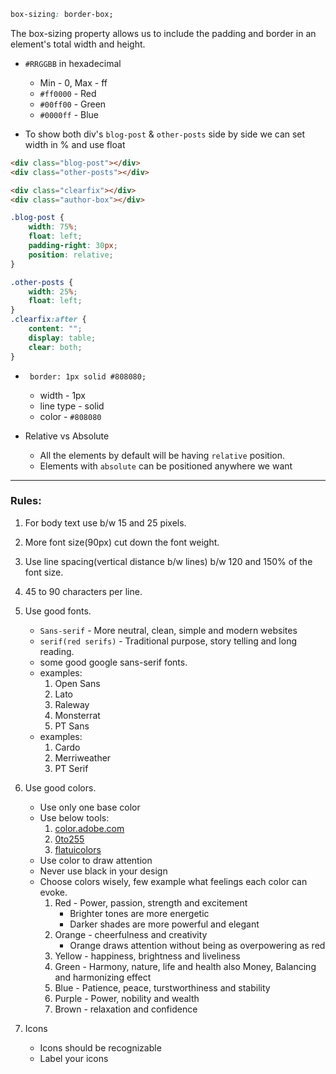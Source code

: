 ```css
box-sizing: border-box;
```
The box-sizing property allows us to include the padding and border in an element's total width and height. 


* `#RRGGBB` in hexadecimal 
    * Min - 0, Max - ff
    * `#ff0000` - Red
    * `#00ff00` - Green
    * `#0000ff` - Blue

* To show both div's `blog-post` & `other-posts` side by side we can set width in % and use float 
```html
<div class="blog-post"></div>
<div class="other-posts"></div>

<div class="clearfix"></div>
<div class="author-box"></div>
```
```css
.blog-post {
    width: 75%;
    float: left;
    padding-right: 30px;
    position: relative;
}

.other-posts {
    width: 25%;
    float: left;
}
.clearfix:after {
    content: "";
    display: table;
    clear: both;
}
```

* ` border: 1px solid #808080;`
    * width - 1px
    * line type - solid
    * color - `#808080`
    
* Relative vs Absolute
    * All the elements by default will be having `relative` position.
    * Elements with `absolute` can be positioned anywhere we want
    

<hr>


### Rules:

1. For body text use b/w 15 and 25 pixels.
2. More font size(90px) cut down the font weight.
3. Use line spacing(vertical distance b/w lines) b/w 120 and 150% of the font size.
4. 45 to 90 characters per line.
5. Use good fonts.
    * `Sans-serif` - More neutral, clean, simple and modern websites
    * `serif(red serifs)` - Traditional purpose, story telling and long reading.
    * some good google sans-serif fonts. 
    * examples:
        1. Open Sans
        2. Lato
        3. Raleway
        4. Monsterrat
        5. PT Sans
    * examples:
        1. Cardo
        2. Merriweather
        3. PT Serif
6. Use good colors.
    * Use only one base color
    * Use below tools:
        1. [color.adobe.com](https://color.adobe.com/create/color-wheel)
        2. [0to255](http://www.0to255.com/)
        3. [flatuicolors](http://flatuicolors.com/)
    * Use color to draw attention
    * Never use black in your design
    * Choose colors wisely, few example what feelings each color can evoke.
        1. Red - Power, passion, strength and excitement
            * Brighter tones are more energetic
            * Darker shades are more powerful and elegant
        2. Orange - cheerfulness and creativity
            * Orange draws attention without being as overpowering as red
        3. Yellow - happiness, brightness and liveliness
        4. Green - Harmony, nature, life and health also Money, Balancing and harmonizing effect
        5. Blue - Patience, peace, turstworthiness and stability
        6. Purple - Power, nobility and wealth
        7. Brown - relaxation and confidence

7. Icons
   * Icons should be recognizable
   * Label your icons
  












